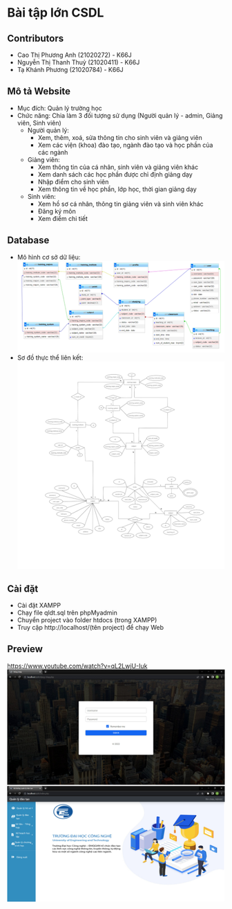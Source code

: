# Bài tập lớn CSDL

## Contributors
- Cao Thị Phương Anh (21020272) - K66J
- Nguyễn Thị Thanh Thuỷ (21020411) - K66J
- Tạ Khánh Phương (21020784) - K66J

## Mô tả Website
- Mục đích: Quản lý trường học
- Chức năng: Chia làm 3 đối tượng sử dụng (Người quản lý - admin, Giảng viên, Sinh viên)
  - Người quản lý: 
    - Xem, thêm, xoá, sửa thông tin cho sinh viên và giảng viên
    - Xem các viện (khoa) đào tạo, ngành đào tạo và học phần của các ngành
  - Giảng viên:
    - Xem thông tin của cá nhân, sinh viên và giảng viên khác
    - Xem danh sách các học phần được chỉ định giảng dạy
    - Nhập điểm cho sinh viên
    - Xem thông tin về học phần, lớp học, thời gian giảng dạy
  - Sinh viên:
    - Xem hồ sơ cá nhân, thông tin giảng viên và sinh viên khác
    - Đăng ký môn
    - Xem điểm chi tiết
    
## Database
- Mô hình cơ sở dữ liệu:
![](image/sododatabase.PNG)
- Sơ đồ thực thể liên kết:
![](image/sododatabase2.png)


## Cài đặt
- Cài đặt XAMPP
- Chạy file qldt.sql trên phpMyadmin
- Chuyển project vào folder htdocs (trong XAMPP)
- Truy cập http://localhost/(tên project) để chạy Web

## Preview
https://www.youtube.com/watch?v=qL2LwjU-Iuk
![](image/login.jpg)
![](image/home.jpg)
